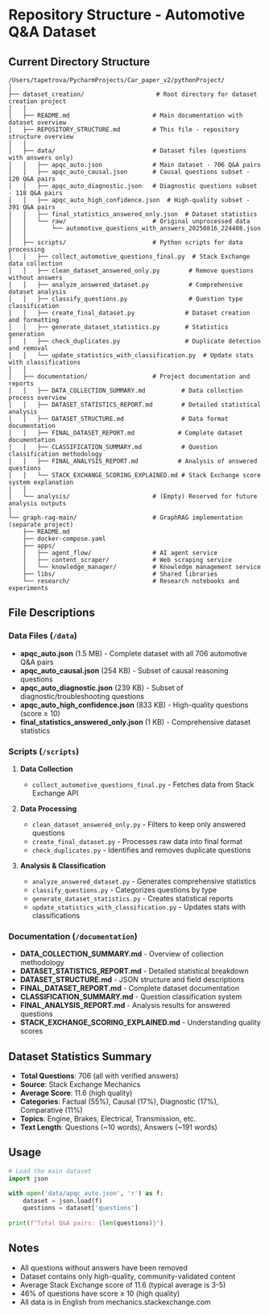 # Repository Structure - Automotive Q&A Dataset

## Current Directory Structure

```
/Users/tapetrova/PycharmProjects/Car_paper_v2/pythonProject/
│
├── dataset_creation/                    # Root directory for dataset creation project
│   │
│   ├── README.md                       # Main documentation with dataset overview
│   ├── REPOSITORY_STRUCTURE.md         # This file - repository structure overview
│   │
│   ├── data/                           # Dataset files (questions with answers only)
│   │   ├── apqc_auto.json              # Main dataset - 706 Q&A pairs
│   │   ├── apqc_auto_causal.json       # Causal questions subset - 120 Q&A pairs
│   │   ├── apqc_auto_diagnostic.json   # Diagnostic questions subset - 118 Q&A pairs
│   │   ├── apqc_auto_high_confidence.json  # High-quality subset - 391 Q&A pairs
│   │   ├── final_statistics_answered_only.json  # Dataset statistics
│   │   └── raw/                        # Original unprocessed data
│   │       └── automotive_questions_with_answers_20250816_224408.json
│   │
│   ├── scripts/                        # Python scripts for data processing
│   │   ├── collect_automotive_questions_final.py  # Stack Exchange data collection
│   │   ├── clean_dataset_answered_only.py        # Remove questions without answers
│   │   ├── analyze_answered_dataset.py           # Comprehensive dataset analysis
│   │   ├── classify_questions.py                 # Question type classification
│   │   ├── create_final_dataset.py              # Dataset creation and formatting
│   │   ├── generate_dataset_statistics.py       # Statistics generation
│   │   ├── check_duplicates.py                  # Duplicate detection and removal
│   │   └── update_statistics_with_classification.py  # Update stats with classifications
│   │
│   ├── documentation/                  # Project documentation and reports
│   │   ├── DATA_COLLECTION_SUMMARY.md          # Data collection process overview
│   │   ├── DATASET_STATISTICS_REPORT.md        # Detailed statistical analysis
│   │   ├── DATASET_STRUCTURE.md                # Data format documentation
│   │   ├── FINAL_DATASET_REPORT.md            # Complete dataset documentation
│   │   ├── CLASSIFICATION_SUMMARY.md           # Question classification methodology
│   │   ├── FINAL_ANALYSIS_REPORT.md           # Analysis of answered questions
│   │   └── STACK_EXCHANGE_SCORING_EXPLAINED.md # Stack Exchange score system explanation
│   │
│   └── analysis/                       # (Empty) Reserved for future analysis outputs
│
└── graph-rag-main/                     # GraphRAG implementation (separate project)
    ├── README.md
    ├── docker-compose.yaml
    ├── apps/
    │   ├── agent_flow/                 # AI agent service
    │   ├── content_scraper/            # Web scraping service
    │   └── knowledge_manager/          # Knowledge management service
    ├── libs/                           # Shared libraries
    └── research/                       # Research notebooks and experiments
```

## File Descriptions

### Data Files (`/data`)
- **apqc_auto.json** (1.5 MB) - Complete dataset with all 706 automotive Q&A pairs
- **apqc_auto_causal.json** (254 KB) - Subset of causal reasoning questions
- **apqc_auto_diagnostic.json** (239 KB) - Subset of diagnostic/troubleshooting questions
- **apqc_auto_high_confidence.json** (833 KB) - High-quality questions (score ≥ 10)
- **final_statistics_answered_only.json** (1 KB) - Comprehensive dataset statistics

### Scripts (`/scripts`)
1. **Data Collection**
   - `collect_automotive_questions_final.py` - Fetches data from Stack Exchange API

2. **Data Processing**
   - `clean_dataset_answered_only.py` - Filters to keep only answered questions
   - `create_final_dataset.py` - Processes raw data into final format
   - `check_duplicates.py` - Identifies and removes duplicate questions

3. **Analysis & Classification**
   - `analyze_answered_dataset.py` - Generates comprehensive statistics
   - `classify_questions.py` - Categorizes questions by type
   - `generate_dataset_statistics.py` - Creates statistical reports
   - `update_statistics_with_classification.py` - Updates stats with classifications

### Documentation (`/documentation`)
- **DATA_COLLECTION_SUMMARY.md** - Overview of collection methodology
- **DATASET_STATISTICS_REPORT.md** - Detailed statistical breakdown
- **DATASET_STRUCTURE.md** - JSON structure and field descriptions
- **FINAL_DATASET_REPORT.md** - Complete dataset documentation
- **CLASSIFICATION_SUMMARY.md** - Question classification system
- **FINAL_ANALYSIS_REPORT.md** - Analysis results for answered questions
- **STACK_EXCHANGE_SCORING_EXPLAINED.md** - Understanding quality scores

## Dataset Statistics Summary

- **Total Questions**: 706 (all with verified answers)
- **Source**: Stack Exchange Mechanics
- **Average Score**: 11.6 (high quality)
- **Categories**: Factual (55%), Causal (17%), Diagnostic (17%), Comparative (11%)
- **Topics**: Engine, Brakes, Electrical, Transmission, etc.
- **Text Length**: Questions (~10 words), Answers (~191 words)

## Usage

```python
# Load the main dataset
import json

with open('data/apqc_auto.json', 'r') as f:
    dataset = json.load(f)
    questions = dataset['questions']
    
print(f"Total Q&A pairs: {len(questions)}")
```

## Notes

- All questions without answers have been removed
- Dataset contains only high-quality, community-validated content
- Average Stack Exchange score of 11.6 (typical average is 3-5)
- 46% of questions have score ≥ 10 (high quality)
- All data is in English from mechanics.stackexchange.com